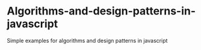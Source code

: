 # Algorithms-and-design-patterns-in-javascript
Simple examples for algorithms and design patterns in javascript

